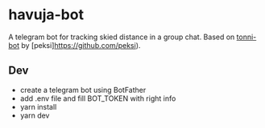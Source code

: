 # havuja-bot

A telegram bot for tracking skied distance in a group chat. Based on [tonni-bot](https://github.com/peksi/tonni-bot) by [peksi]https://github.com/peksi).

## Dev

-   create a telegram bot using BotFather
-   add .env file and fill BOT_TOKEN with right info
-   yarn install
-   yarn dev
